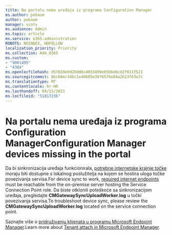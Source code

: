```yaml
---
title: Na portalu nema uređaja iz programa Configuration Manager
ms.author: pebaum
author: pebaum
manager: scotv
ms.audience: Admin
ms.topic: article
ms.service: o365-administration
ROBOTS: NOINDEX, NOFOLLOW
localization_priority: Priority
ms.collection: Adm_O365
ms.custom:
- "9001495"
- "4384"
ms.openlocfilehash: d57659eb928dd8c4653499e65b6e6cd2f021f521
ms.sourcegitcommit: 8bc60ec34bc1e40685e3976576e04a2623f63a7c
ms.translationtype: MT
ms.contentlocale: hr-HR
ms.lasthandoff: 04/15/2021
ms.locfileid: "51817236"
---
```

# <a name="configuration-manager-devices-missing-in-the-portal"></a><span data-ttu-id="22c7a-102">Na portalu nema uređaja iz programa Configuration Manager</span><span class="sxs-lookup"><span data-stu-id="22c7a-102">Configuration Manager devices missing in the portal</span></span>

<span data-ttu-id="22c7a-103">Da bi sinkronizacija uređaja funkcionirala, [potrebne internetske krajnje točke](https://docs.microsoft.com/configmgr/tenant-attach/device-sync-actions#internet-endpoints) moraju biti dostupne s lokalnog poslužitelja na kojem se hostira uloga točke povezivanja servisa.</span><span class="sxs-lookup"><span data-stu-id="22c7a-103">For device sync to work, [required internet endpoints](https://docs.microsoft.com/configmgr/tenant-attach/device-sync-actions#internet-endpoints) must be reachable from the on-premise server hosting the Service Connection Point role.</span></span> <span data-ttu-id="22c7a-104">Da biste otklonili poteškoće sa sinkronizacijom uređaja, pregledajte **CMGatewaySyncUploadWorker.log** u točki povezivanja servisa.</span><span class="sxs-lookup"><span data-stu-id="22c7a-104">To troubleshoot device sync, please review the **CMGatewaySyncUploadWorker.log** located on the service connection point.</span></span>

<span data-ttu-id="22c7a-105">Saznajte više o [pridruživanju klijenata u programu Microsoft Endpoint Manager](https://docs.microsoft.com/configmgr/tenant-attach/).</span><span class="sxs-lookup"><span data-stu-id="22c7a-105">Learn more about [Tenant attach in Microsoft Endpoint Manager](https://docs.microsoft.com/configmgr/tenant-attach/).</span></span>
